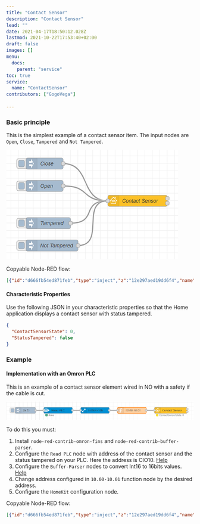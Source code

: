 ```yaml
---
title: "Contact Sensor"
description: "Contact Sensor"
lead: ""
date: 2021-04-17T18:50:12.028Z
lastmod: 2021-10-22T17:53:40+02:00
draft: false
images: []
menu:
  docs:
    parent: "service"
toc: true
service:
  name: "ContactSensor"
contributors: ["GogoVega"]

---
```


### Basic principle

This is the simplest example of a contact sensor item. The input nodes are `Open`, `Close`, `Tampered` and `Not Tampered`.

![Contact Sensor](contact_sensor_example.png)

Copyable Node-RED flow:

```json
[{"id":"d666fb54ed871feb","type":"inject","z":"12e297aed19dd6f4","name":"Close","props":[{"p":"payload"}],"repeat":"","crontab":"","once":false,"onceDelay":"0.5","topic":"","payload":"{\"ContactSensorState\":0}","payloadType":"json","x":170,"y":60,"wires":[["9e486680d55835a5"]]},{"id":"9e486680d55835a5","type":"homekit-service","z":"12e297aed19dd6f4","isParent":true,"hostType":"0","bridge":"5b5f6f73.10106","accessoryId":"","parentService":"","name":"Contact Sensor","serviceName":"ContactSensor","topic":"","filter":false,"manufacturer":"NRCHKB","model":"1.2.0","serialNo":"Default Serial Number","firmwareRev":"1.2.0","hardwareRev":"1.2.0","softwareRev":"1.2.0","cameraConfigVideoProcessor":"ffmpeg","cameraConfigSource":"","cameraConfigStillImageSource":"","cameraConfigMaxStreams":2,"cameraConfigMaxWidth":1280,"cameraConfigMaxHeight":720,"cameraConfigMaxFPS":10,"cameraConfigMaxBitrate":300,"cameraConfigVideoCodec":"libx264","cameraConfigAudioCodec":"libfdk_aac","cameraConfigAudio":false,"cameraConfigPacketSize":1316,"cameraConfigVerticalFlip":false,"cameraConfigHorizontalFlip":false,"cameraConfigMapVideo":"0:0","cameraConfigMapAudio":"0:1","cameraConfigVideoFilter":"scale=1280:720","cameraConfigAdditionalCommandLine":"-tune zerolatency","cameraConfigDebug":false,"cameraConfigSnapshotOutput":"disabled","cameraConfigInterfaceName":"","characteristicProperties":"{\"ContactSensorState\":0,\"StatusTampered\":false}","waitForSetupMsg":false,"outputs":2,"x":420,"y":160,"wires":[[],[]]},{"id":"af920b06516e5680","type":"inject","z":"12e297aed19dd6f4","name":"Open","props":[{"p":"payload"}],"repeat":"","crontab":"","once":false,"onceDelay":"0.5","topic":"","payload":"{\"ContactSensorState\":1}","payloadType":"json","x":170,"y":120,"wires":[["9e486680d55835a5"]]},{"id":"8e6cbaee4b087ccb","type":"inject","z":"12e297aed19dd6f4","name":"Tampered","props":[{"p":"payload"}],"repeat":"","crontab":"","once":false,"onceDelay":"0.5","topic":"","payload":"{\"StatusTampered\":true}","payloadType":"json","x":180,"y":220,"wires":[["9e486680d55835a5"]]},{"id":"5bd9bdfeb5c1e653","type":"inject","z":"12e297aed19dd6f4","name":"Not Tampered","props":[{"p":"payload"}],"repeat":"","crontab":"","once":false,"onceDelay":"0.5","topic":"","payload":"{\"StatusTampered\":false}","payloadType":"json","x":190,"y":280,"wires":[["9e486680d55835a5"]]},{"id":"5b5f6f73.10106","type":"homekit-bridge","bridgeName":"Pont Node-Red","pinCode":"123-45-321","port":"","allowInsecureRequest":true,"manufacturer":"NRCHKB","model":"1.2.0","serialNo":"Raspberry Pi 3 B+","firmwareRev":"1.2.0","hardwareRev":"1.2.0","softwareRev":"1.2.0","customMdnsConfig":false,"mdnsMulticast":true,"mdnsInterface":"","mdnsPort":"","mdnsIp":"","mdnsTtl":"","mdnsLoopback":true,"mdnsReuseAddr":true,"allowMessagePassthrough":true}]
```

#### Characteristic Properties

Use the following JSON in your characteristic properties so that the Home application displays a contact sensor with status tampered.

```json
{
  "ContactSensorState": 0,
  "StatusTampered": false
}
```

### Example

#### Implementation with an Omron PLC

This is an example of a contact sensor element wired in NO with a safety if the cable is cut.

![Contact Sensor Omron PLC](contact_sensor_omron_plc_example.png)

To do this you must:

1. Install `node-red-contrib-omron-fins` and `node-red-contrib-buffer-parser`.
2. Configure the `Read PLC` node with address of the contact sensor and  the status tampered on your PLC. Here the address is CIO10. [Help](https://github.com/Steve-Mcl/node-red-contrib-omron-fins)
3. Configure the `Buffer-Parser` nodes to convert Int16 to 16bits values. [Help](https://github.com/Steve-Mcl/node-red-contrib-buffer-parser)
4. Change address configured in `10.00-10.01` function node by the desired address.
5. Configure the `HomeKit` configuration node.

Copyable Node-RED flow:

```json
[{"id":"d666fb54ed871feb","type":"inject","z":"12e297aed19dd6f4","name":"2s","props":[{"p":"time","v":"true","vt":"bool"}],"repeat":"2","crontab":"","once":false,"onceDelay":"0.5","topic":"","x":110,"y":60,"wires":[["93b4e6bbe3b1a7b2"]]},{"id":"93b4e6bbe3b1a7b2","type":"FINS Read Multiple","z":"12e297aed19dd6f4","name":"Read PLC","connection":"11b8375b.b1ee31","addressType":"str","address":"CIO10","msgPropertyType":"msg","msgProperty":"CIO_READ","outputFormatType":"signed","outputFormat":"","x":270,"y":60,"wires":[["60edd09485c09cf0"]]},{"id":"60edd09485c09cf0","type":"buffer-parser","z":"12e297aed19dd6f4","name":"Int16=>16b","data":"CIO_READ","dataType":"msg","specification":"spec","specificationType":"ui","items":[{"type":"16bitbe","name":"CIO10","offset":0,"length":1,"offsetbit":0,"scale":"1","mask":""}],"swap1":"","swap2":"","swap3":"","swap1Type":"swap","swap2Type":"swap","swap3Type":"swap","msgProperty":"CIO_READ","msgPropertyType":"str","resultType":"keyvalue","resultTypeType":"output","multipleResult":false,"fanOutMultipleResult":false,"setTopic":true,"outputs":1,"x":450,"y":60,"wires":[["1b23e6a98e61d44c"]]},{"id":"9e486680d55835a5","type":"homekit-service","z":"12e297aed19dd6f4","isParent":true,"hostType":"0","bridge":"5b5f6f73.10106","accessoryId":"","parentService":"","name":"Contact Sensor","serviceName":"ContactSensor","topic":"","filter":false,"manufacturer":"NRCHKB","model":"1.2.0","serialNo":"Default Serial Number","firmwareRev":"1.2.0","hardwareRev":"1.2.0","softwareRev":"1.2.0","cameraConfigVideoProcessor":"ffmpeg","cameraConfigSource":"","cameraConfigStillImageSource":"","cameraConfigMaxStreams":2,"cameraConfigMaxWidth":1280,"cameraConfigMaxHeight":720,"cameraConfigMaxFPS":10,"cameraConfigMaxBitrate":300,"cameraConfigVideoCodec":"libx264","cameraConfigAudioCodec":"libfdk_aac","cameraConfigAudio":false,"cameraConfigPacketSize":1316,"cameraConfigVerticalFlip":false,"cameraConfigHorizontalFlip":false,"cameraConfigMapVideo":"0:0","cameraConfigMapAudio":"0:1","cameraConfigVideoFilter":"scale=1280:720","cameraConfigAdditionalCommandLine":"-tune zerolatency","cameraConfigDebug":false,"cameraConfigSnapshotOutput":"disabled","cameraConfigInterfaceName":"","characteristicProperties":"{\"ContactSensorState\":0,\"StatusTampered\":false}","waitForSetupMsg":false,"outputs":2,"x":820,"y":60,"wires":[[],[]]},{"id":"1b23e6a98e61d44c","type":"function","z":"12e297aed19dd6f4","name":"10.00-10.01","func":"var ContactState = msg.CIO_READ.CIO10[0].bits[0];   //10.00\nvar TamperedState = msg.CIO_READ.CIO10[0].bits[1];  //10.01\n\nmsg = {payload:{\n    \"StatusTampered\":TamperedState,\n    \"ContactSensorState\":ContactState\n    }\n};\n\nreturn msg;","outputs":1,"noerr":0,"initialize":"","finalize":"","libs":[],"x":630,"y":60,"wires":[["9e486680d55835a5"]]},{"id":"11b8375b.b1ee31","type":"FINS Connection","name":"PLC","host":"192.168.1.2","port":"9600","MODE":"","MODEType":"CS","protocol":"","protocolType":"udp","ICF":"","DNA":"","DA1":"2","DA2":"","SNA":"","SA1":"20","SA2":"","autoConnect":true},{"id":"5b5f6f73.10106","type":"homekit-bridge","bridgeName":"Pont Node-Red","pinCode":"123-45-321","port":"","allowInsecureRequest":true,"manufacturer":"NRCHKB","model":"1.2.0","serialNo":"Raspberry Pi 3 B+","firmwareRev":"1.2.0","hardwareRev":"1.2.0","softwareRev":"1.2.0","customMdnsConfig":false,"mdnsMulticast":true,"mdnsInterface":"","mdnsPort":"","mdnsIp":"","mdnsTtl":"","mdnsLoopback":true,"mdnsReuseAddr":true,"allowMessagePassthrough":true}]
```
